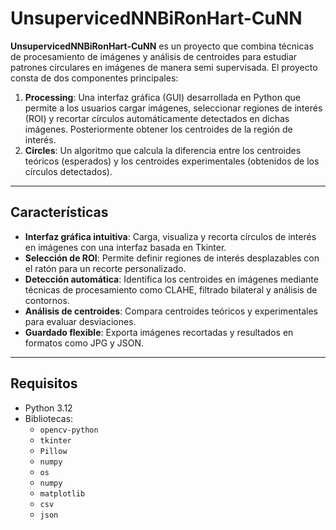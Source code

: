 # UnsupervicedNNBiRonHart-CuNN

**UnsupervicedNNBiRonHart-CuNN** es un proyecto que combina técnicas de procesamiento de imágenes y análisis de centroides para estudiar patrones circulares en imágenes de manera semi supervisada. El proyecto consta de dos componentes principales:

1. **Processing**: Una interfaz gráfica (GUI) desarrollada en Python que permite a los usuarios cargar imágenes, seleccionar regiones de interés (ROI) y recortar círculos automáticamente detectados en dichas imágenes. Posteriormente obtener los centroides de la región de interés.
2. **Circles**: Un algoritmo que calcula la diferencia entre los centroides teóricos (esperados) y los centroides experimentales (obtenidos de los círculos detectados).

---

## Características
- **Interfaz gráfica intuitiva**: Carga, visualiza y recorta círculos de interés en imágenes con una interfaz basada en Tkinter.
- **Selección de ROI**: Permite definir regiones de interés desplazables con el ratón para un recorte personalizado.
- **Detección automática**: Identifica los centroides en imágenes mediante técnicas de procesamiento como CLAHE, filtrado bilateral y análisis de contornos.
- **Análisis de centroides**: Compara centroides teóricos y experimentales para evaluar desviaciones.
- **Guardado flexible**: Exporta imágenes recortadas y resultados en formatos como JPG y JSON.

---

## Requisitos
- Python 3.12
- Bibliotecas:
  - `opencv-python` 
  - `tkinter`
  - `Pillow` 
  - `numpy`
  - `os`
  - `numpy`
  - `matplotlib`
  - `csv`
  - `json`


